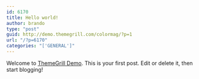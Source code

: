 ```yaml
---
id: 6170
title: Hello world!
author: brando
type: "post"
guid: http://demo.themegrill.com/colormag/?p=1
url: "/?p=6170"
categories: "['GENERAL']"
---
```


Welcome to [ThemeGrill Demo](https://demo.themegrill.com/). This is your first post. Edit or delete it, then start blogging!